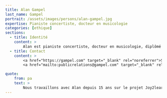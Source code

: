 ```yaml
---
title: Alan Gampel
last_name: Gampel
portrait: /assets/images/persons/alan-gampel.jpg
expertise: Pianiste concertiste, docteur en musicologie
categories: [ethique]
sections:
  - title: Identité
    content: >
        Alan est pianiste concertiste, docteur en musicologie, diplômé de Stanford et de la Sorbonne. Tant par le biais de la Fondation Joy2learn qu'il a créée en 2000, que par ses projets actuels au Kremlin-Bicêtre et à l'Ecole Massillon, il associe pratique des arts et pédagogie en faveur de l'épanouissement des enfants.
  - title: Contact
    content: >
        <a href="https://gampel.com" target="_blank" rel="noreferrer">Site</a> –
        <a href="mailto:publicrelations@gampel.com" target="_blank" rel="noreferrer">Mail</a>

quote:
    from: pa
    text: >
        Nous travaillons avec Alan depuis 15 ans sur le projet Joy2learn, c'est à chaque fois un plaisir.
---
```

